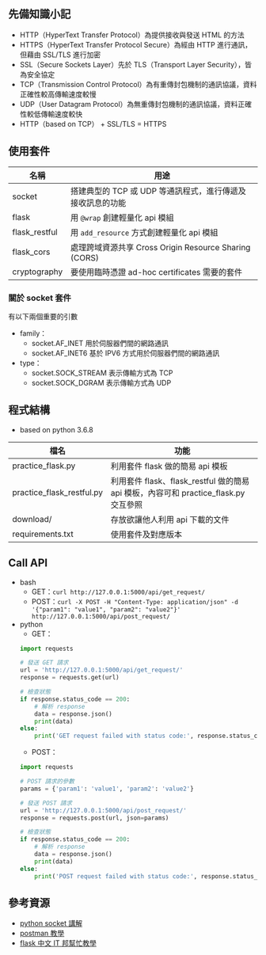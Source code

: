 ## 先備知識小記
* HTTP（HyperText Transfer Protocol）為提供接收與發送 HTML 的方法
* HTTPS（HyperText Transfer Protocol Secure）為經由 HTTP 進行通訊，但藉由 SSL/TLS 進行加密
* SSL（Secure Sockets Layer）先於 TLS（Transport Layer Security），皆為安全協定
* TCP（Transmission Control Protocol）為有重傳封包機制的通訊協議，資料正確性較高傳輸速度較慢
* UDP（User Datagram Protocol）為無重傳封包機制的通訊協議，資料正確性較低傳輸速度較快
* HTTP（based on TCP） + SSL/TLS = HTTPS

## 使用套件
  
|名稱|用途|
|----|----|
|socket|搭建典型的 TCP 或 UDP 等通訊程式，進行傳遞及接收訊息的功能|
|flask|用 `@wrap` 創建輕量化 api 模組|
|flask_restful|用 `add_resource` 方式創建輕量化 api 模組|
|flask_cors|處理跨域資源共享 Cross Origin Resource Sharing (CORS)|
|cryptography|要使用臨時憑證 ad-hoc certificates 需要的套件|


### 關於 socket 套件
有以下兩個重要的引數
* family：
	* socket.AF_INET 用於伺服器們間的網路通訊
	* socket.AF_INET6 基於 IPV6 方式用於伺服器們間的網路通訊
* type：
	* socket.SOCK_STREAM 表示傳輸方式為 TCP
	* socket.SOCK_DGRAM 表示傳輸方式為 UDP


## 程式結構
* based on python 3.6.8
  
|檔名|功能|
|-----|-----|
|practice_flask.py|利用套件 flask 做的簡易 api 模板|
|practice_flask_restful.py|利用套件 flask、flask_restful 做的簡易 api 模板，內容可和 practice_flask.py 交互參照|
|download/|存放欲讓他人利用 api 下載的文件|
|requirements.txt|使用套件及對應版本|


## Call API
* bash
    * GET：`curl http://127.0.0.1:5000/api/get_request/`
    * POST：`curl -X POST -H "Content-Type: application/json" -d '{"param1": "value1", "param2": "value2"}' http://127.0.0.1:5000/api/post_request/`
* python
    * GET：
	```python
	import requests
	
	# 發送 GET 請求
	url = 'http://127.0.0.1:5000/api/get_request/'
	response = requests.get(url)
	
	# 檢查狀態
	if response.status_code == 200:
	    # 解析 response
	    data = response.json()
	    print(data)
	else:
	    print('GET request failed with status code:', response.status_code)
	
	```
    * POST：
	```python
	import requests
	
	# POST 請求的參數
	params = {'param1': 'value1', 'param2': 'value2'}
	
	# 發送 POST 請求
	url = 'http://127.0.0.1:5000/api/post_request/'
	response = requests.post(url, json=params)
	
	# 檢查狀態
	if response.status_code == 200:
	    # 解析 response
	    data = response.json()
	    print(data)
	else:
	    print('POST request failed with status code:', response.status_code)
	```



## 參考資源
* [python socket 講解](https://shengyu7697.github.io/python-socket/)
* [postman 教學](https://www.wrpypl.com/postman.html)
* [flask 中文 IT 邦幫忙教學](https://ithelp.ithome.com.tw/articles/10199518)
